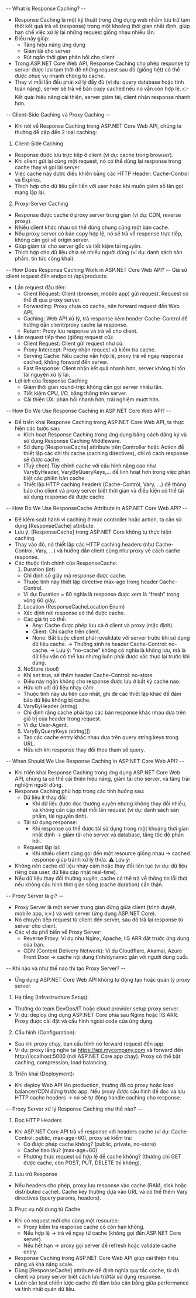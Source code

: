 -- What is Response Caching? -- 
- Response Caching là một kỹ thuật trong ứng dụng web nhằm lưu trữ tạm thời kết quả trả về (response) trong một khoảng thời gian nhất định, giúp hạn chế việc xử lý lại những request giống nhau nhiều lần. 
- Điều này giúp:
  - Tăng hiệu năng ứng dụng
  - Giảm tải cho server
  - Rút ngắn thời gian phản hồi cho client
- Trong ASP.NET Core Web API, Response Caching cho phép response từ server được lưu tạm thời để những request sau đó (giống hệt) có thể được phục vụ nhanh chóng từ cache. 
- Thay vì mỗi lần đều phải xử lý đầy đủ (ví dụ: query database hoặc tính toán nặng), server sẽ trả về bản copy cached nếu nó vẫn còn hợp lệ.
👉 Kết quả: hiệu năng cải thiện, server giảm tải, client nhận response nhanh hơn.

-- Client-Side Caching và Proxy Caching -- 
- Khi nói về Response Caching trong ASP.NET Core Web API, chúng ta thường đề cập đến 2 loại caching:
1. Client-Side Caching
  - Response được lưu trực tiếp ở client (ví dụ: cache trong browser).
  - Khi client gửi lại cùng một request, nó có thể dùng lại response trong cache thay vì gọi lại server.
  - Việc cache này được điều khiển bằng các HTTP Header: Cache-Control và Expires.
  - Thích hợp cho dữ liệu gắn liền với user hoặc khi muốn giảm số lần gọi mạng lặp lại.
2. Proxy-Server Caching
  - Response được cache ở proxy server trung gian (ví dụ: CDN, reverse proxy).
  - Nhiều client khác nhau có thể dùng chung cùng một bản cache.
  - Nếu proxy server có bản copy hợp lệ, nó sẽ trả về response trực tiếp, không cần gọi về origin server.
  - Giúp giảm tải cho server gốc và tiết kiệm tài nguyên.
  - Thích hợp cho dữ liệu chia sẻ nhiều người dùng (ví dụ: danh sách sản phẩm, tin tức công khai).

-- How Does Response Caching Work in ASP.NET Core Web API? --
Giả sử client request đến endpoint /api/products:

- Lần request đầu tiên:
  - Client Request: Client (browser, mobile app) gửi request. Request có thể đi qua proxy server.
  - Forwarding: Proxy chưa có cache, nên forward request đến Web API.
  - Caching: Web API xử lý, trả response kèm header Cache-Control để hướng dẫn client/proxy cache lại response.
  - Return: Proxy lưu response và trả về cho client.
- Lần request tiếp theo (giống request cũ):
  - Client Request: Client gửi request như cũ.
  - Proxy Intercept: Proxy nhận request và kiểm tra cache.
  - Serving Cache: Nếu cache vẫn hợp lệ, proxy trả về ngay response cached, không forward đến server.
  - Fast Response: Client nhận kết quả nhanh hơn, server không bị tốn tài nguyên xử lý lại.
- Lợi ích của Response Caching
  - Giảm thời gian round-trip: không cần gọi server nhiều lần.
  - Tiết kiệm CPU, I/O, băng thông trên server.
  - Cải thiện UX: phản hồi nhanh hơn, trải nghiệm mượt hơn.

-- How Do We Use Response Caching in ASP.NET Core Web API? --
- Để triển khai Response Caching trong ASP.NET Core Web API, ta thực hiện các bước sau:
  - Kích hoạt Response Caching trong ứng dụng bằng cách đăng ký và sử dụng Response Caching Middleware.
  - Sử dụng [ResponseCache] attribute trên Controller hoặc Action để thiết lập các chỉ thị cache (caching directives), chỉ rõ cách response sẽ được cache.
  - (Tuỳ chọn) Tùy chỉnh cache với cấu hình nâng cao như VaryByHeader, VaryByQueryKeys,... để linh hoạt hơn trong việc phân biệt các phiên bản cache.
  - Thiết lập HTTP caching headers (Cache-Control, Vary, …) để thông báo cho client và proxy server biết thời gian và điều kiện có thể tái sử dụng response đã được cache.

-- How Do We Use ResponseCache Attribute in ASP.NET Core Web API? --
- Để kiểm soát hành vi caching ở mức controller hoặc action, ta cần sử dụng [ResponseCache] attribute.
- Lưu ý: [ResponseCache] trong ASP.NET Core không tự thực hiện caching. 
- Thay vào đó, nó thiết lập các HTTP caching headers (như Cache-Control, Vary, …) và hướng dẫn client cũng như proxy về cách cache response.
- Các thuộc tính chính của ResponseCache:
  1. Duration (int)
    - Chỉ định số giây mà response được cache.
    - Thuộc tính này thiết lập directive max-age trong header Cache-Control.
    - Ví dụ: Duration = 60 nghĩa là response được xem là “fresh” trong vòng 60 giây.
  2. Location (ResponseCacheLocation Enum)
    - Xác định nơi response có thể được cache.
    - Các giá trị có thể:
      - Any: Cache được phép lưu cả ở client và proxy (mặc định).
      - Client: Chỉ cache trên client.
      - None: Bắt buộc client phải revalidate với server trước khi sử dụng dữ liệu cache.
        → Thường sinh ra header Cache-Control: no-cache.
        → Lưu ý: “no-cache” không có nghĩa là không lưu, mà là dữ liệu vẫn có thể lưu nhưng luôn phải được xác thực lại trước khi dùng.
  3. NoStore (bool)
    - Khi set true, sẽ thêm header Cache-Control: no-store.
    - Điều này ngăn không cho response được lưu ở bất kỳ cache nào.
    - Hữu ích với dữ liệu nhạy cảm.
    - Thuộc tính này ưu tiên cao nhất, ghi đè các thiết lập khác để đảm bảo dữ liệu không bị cache.
  4. VaryByHeader (string)
    - Chỉ định rằng cache phải tạo các bản response khác nhau dựa trên giá trị của header trong request.
    - Ví dụ: User-Agent.
  5. VaryByQueryKeys (string[])
    - Tạo các cache entry khác nhau dựa trên query string keys trong URL.
    - Hữu ích khi response thay đổi theo tham số query.

-- When Should We Use Response Caching in ASP.NET Core Web API? --
- Khi triển khai Response Caching trong ứng dụng ASP.NET Core Web API, chúng ta có thể cải thiện hiệu năng, giảm tải cho server, và tăng trải nghiệm người dùng. 
- Response Caching phù hợp trong các tình huống sau:
  - Dữ liệu ít thay đổi: 
    - Khi dữ liệu được đọc thường xuyên nhưng không thay đổi nhiều, và không cần cập nhật mỗi lần request (ví dụ: danh sách sản phẩm, tài nguyên tĩnh).
  - Tái sử dụng response: 
    - Khi response có thể được tái sử dụng trong một khoảng thời gian nhất định → giảm tải cho server và database, tăng tốc độ phản hồi.
  - Request lặp lại: 
    - Khi nhiều client cùng gọi đến một resource giống nhau → cached response giúp tránh xử lý thừa.
⚠️ Lưu ý:
- Không nên cache dữ liệu nhạy cảm hoặc thay đổi liên tục (ví dụ: dữ liệu riêng của user, dữ liệu cập nhật real-time).
- Nếu dữ liệu thay đổi thường xuyên, cache có thể trả về thông tin lỗi thời nếu không cấu hình thời gian sống (cache duration) cẩn thận.

-- Proxy Server là gì? -- 
- Proxy Server là một server trung gian đứng giữa client (trình duyệt, mobile app, v.v.) và web server (ứng dụng ASP.NET Core). 
- Nó chuyển tiếp request từ client đến server, sau đó trả lại response từ server cho client.
- Các ví dụ phổ biến về Proxy Server:
  - Reverse Proxy: Ví dụ như Nginx, Apache, IIS ARR đặt trước ứng dụng của bạn.
  - CDN (Content Delivery Network): Ví dụ Cloudflare, Akamai, Azure Front Door → cache nội dung tĩnh/dynamic gần với người dùng cuối.

-- Khi nào và như thế nào thì tạo Proxy Server? -- 
- Ứng dụng ASP.NET Core Web API không tự động tạo hoặc quản lý proxy server.
1. Hạ tầng (Infrastructure Setup): 
  - Thường do team DevOps/IT hoặc cloud provider setup proxy server. 
  - Ví dụ: deploy ứng dụng ASP.NET Core phía sau Nginx hoặc IIS ARR. Proxy được cài đặt và cấu hình ngoài code của ứng dụng.
2. Cấu hình (Configuration): 
  - Sau khi proxy chạy, bạn cấu hình nó forward request đến app. 
  - Ví dụ: proxy lắng nghe tại https://api.mycompany.com và forward đến http://localhost:5000 (nơi ASP.NET Core app chạy). Proxy có thể bật caching, compression, load balancing.
3. Triển khai (Deployment): 
  - Khi deploy Web API lên production, thường đã có proxy hoặc load balancer/CDN đứng trước app. Nếu proxy được cấu hình để đọc và lưu HTTP cache headers → nó sẽ tự động handle caching cho response.

-- Proxy Server xử lý Response Caching như thế nào? -- 
1. Đọc HTTP Headers
- Khi ASP.NET Core API trả về response với headers cache (ví dụ: Cache-Control: public, max-age=60), proxy sẽ kiểm tra:
  - Có được phép cache không? (public, private, no-store)
  - Cache bao lâu? (max-age=60)
  - Phương thức request có hợp lệ để cache không? (thường chỉ GET được cache, còn POST, PUT, DELETE thì không).
2. Lưu trữ Response
  - Nếu headers cho phép, proxy lưu response vào cache (RAM, disk hoặc distributed cache). Cache key thường dựa vào URL và có thể thêm Vary directives (query params, headers).
3. Phục vụ nội dung từ Cache
- Khi có request mới cho cùng một resource:
  - Proxy kiểm tra response cache có còn hạn không.
  - Nếu hợp lệ → trả về ngay từ cache (không gọi đến ASP.NET Core server).
  - Nếu hết hạn → proxy gọi server để refresh hoặc validate cache entry.
- Response Caching trong ASP.NET Core Web API giúp cải thiện hiệu năng và khả năng scale.
- Dùng [ResponseCache] attribute để định nghĩa quy tắc cache, từ đó client và proxy server biết cách lưu trữ/tái sử dụng response.
- Luôn cần test chiến lược cache để đảm bảo cân bằng giữa performance và tính nhất quán dữ liệu.

